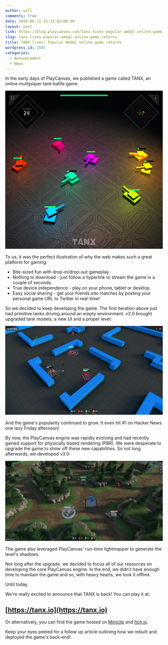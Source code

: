 ```yaml
---
author: will
comments: true
date: 2020-06-11 15:33:01+00:00
layout: post
link: https://blog.playcanvas.com/tanx-lives-popular-webgl-online-game-returns/
slug: tanx-lives-popular-webgl-online-game-returns
title: TANX lives! Popular WebGL online game returns
wordpress_id: 2585
categories:
  - Announcement
  - News
---
```


In the early days of PlayCanvas, we published a game called TANX, an online multiplayer tank battle game.

![](/assets/media/KAI0GH-image-75.jpg)

To us, it was the perfect illustration of why the web makes such a great platform for gaming.

- Bite-sized fun with drop-in/drop-out gameplay.
- Nothing to download - just follow a hyperlink to stream the game in a couple of seconds.
- True device independence - play on your phone, tablet or desktop.
- Easy social sharing - get your friends into matches by posting your personal game URL to Twitter in real-time!

So we decided to keep developing the game. The first iteration above just had primitive tanks driving around an empty environment. v2.0 brought upgraded tank models, a new UI and a proper level:

![](/assets/media/tanx.jpg)

And the game's popularity continued to grow. It even hit #1 on Hacker News one lazy Friday afternoon!

By now, the PlayCanvas engine was rapidly evolving and had recently gained support for physically based rendering (PBR). We were desperate to upgrade the game to show off these new capabilities. So not long afterwards, we developed v3.0:

![](/assets/media/tanx-latest-1024x518.png)

The game also leveraged PlayCanvas' run-time lightmapper to generate the level's shadows.

Not long after the upgrade, we decided to focus all of our resources on developing the core PlayCanvas engine. In the end, we didn't have enough time to maintain the game and so, with heavy hearts, we took it offline.

Until today.

We're really excited to announce that TANX is back! You can play it at:

## [https://tanx.io](https://tanx.io)

Or alternatively, you can find the game hosted on [Miniclip](https://www.miniclip.com/games/tanxio/en/) and [Itch.io](https://playcanvas.itch.io/tanx).

Keep your eyes peeled for a follow up article outlining how we rebuilt and deployed the game's back-end!
